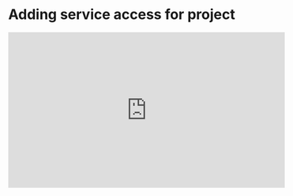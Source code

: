# Adding service access for project

<iframe width="560" height="315" src="https://www.youtube.com/embed/GMo20kLi9Bs" frameborder="0" allow="accelerometer; autoplay; encrypted-media; gyroscope; picture-in-picture" allowfullscreen></iframe>
